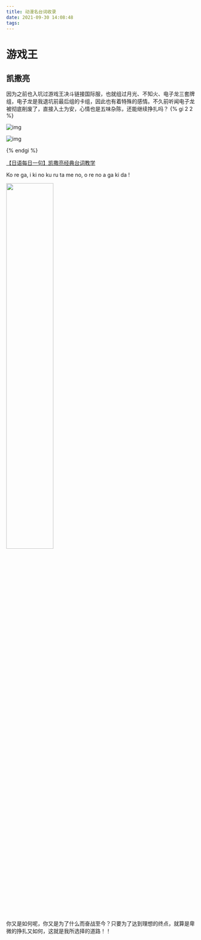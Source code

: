 ```yaml
---
title: 动漫名台词收录
date: 2021-09-30 14:08:48
tags:
---
```


# 游戏王



## 凯撒亮

因为之前也入坑过游戏王决斗链接国际服，也就组过月光、不知火、电子龙三套牌组，电子龙是我退坑前最后组的卡组，因此也有着特殊的感情。不久前听闻电子龙被彻底削废了，直接入土为安，心情也是五味杂陈，还能继续挣扎吗？
{% gi 2 2 %}

![img](https://cdn.jsdelivr.net/gh/2017zhangyuxuan/picture_backend@master//img/202109301523396.jpg)

![img](https://cdn.jsdelivr.net/gh/2017zhangyuxuan/picture_backend@master//img/202109301531454.jpg)

{% endgi %}


[【日语每日一句】凯撒亮经典台词教学](https://www.bilibili.com/video/BV12b4y1C7wC)

Ko re ga, i ki no ku ru ta me no, o re no a ga ki da !

<img src="https://cdn.jsdelivr.net/gh/2017zhangyuxuan/picture_backend@master//img/202109301537861.png" width="50%" height="50%" align="middle" >


你又是如何呢，你又是为了什么而奋战至今？只要为了达到理想的终点，就算是卑微的挣扎又如何，这就是我所选择的道路！！



